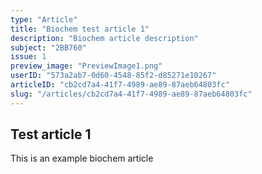 ```yaml
---
type: "Article"
title: "Biochem test article 1"
description: "Biochem article description"
subject: "2BB760"
issue: 1
preview_image: "PreviewImage1.png"
userID: "573a2ab7-0d60-4548-85f2-d85271e10267"
articleID: "cb2cd7a4-41f7-4989-ae89-87aeb64803fc"
slug: "/articles/cb2cd7a4-41f7-4989-ae89-87aeb64803fc"
---
```


## Test article 1

This is an example biochem article
